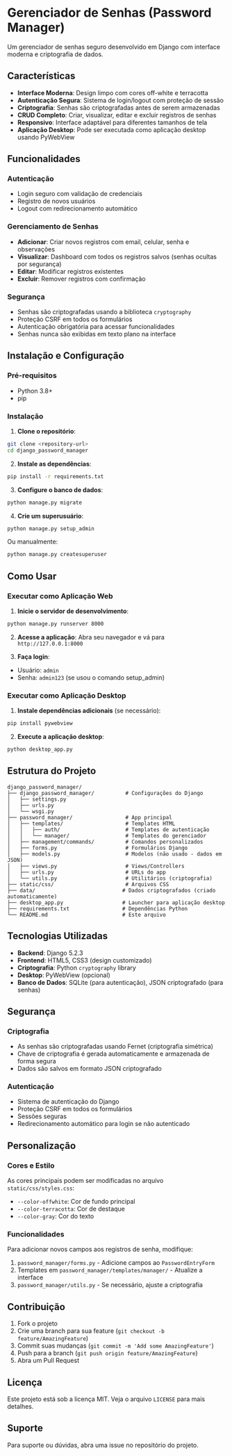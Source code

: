 # Gerenciador de Senhas (Password Manager)

Um gerenciador de senhas seguro desenvolvido em Django com interface moderna e criptografia de dados.

## Características

- **Interface Moderna**: Design limpo com cores off-white e terracotta
- **Autenticação Segura**: Sistema de login/logout com proteção de sessão
- **Criptografia**: Senhas são criptografadas antes de serem armazenadas
- **CRUD Completo**: Criar, visualizar, editar e excluir registros de senhas
- **Responsivo**: Interface adaptável para diferentes tamanhos de tela
- **Aplicação Desktop**: Pode ser executada como aplicação desktop usando PyWebView

## Funcionalidades

### Autenticação
- Login seguro com validação de credenciais
- Registro de novos usuários
- Logout com redirecionamento automático

### Gerenciamento de Senhas
- **Adicionar**: Criar novos registros com email, celular, senha e observações
- **Visualizar**: Dashboard com todos os registros salvos (senhas ocultas por segurança)
- **Editar**: Modificar registros existentes
- **Excluir**: Remover registros com confirmação

### Segurança
- Senhas são criptografadas usando a biblioteca `cryptography`
- Proteção CSRF em todos os formulários
- Autenticação obrigatória para acessar funcionalidades
- Senhas nunca são exibidas em texto plano na interface

## Instalação e Configuração

### Pré-requisitos
- Python 3.8+
- pip

### Instalação

1. **Clone o repositório**:
```bash
git clone <repository-url>
cd django_password_manager
```

2. **Instale as dependências**:
```bash
pip install -r requirements.txt
```

3. **Configure o banco de dados**:
```bash
python manage.py migrate
```

4. **Crie um superusuário**:
```bash
python manage.py setup_admin
```
Ou manualmente:
```bash
python manage.py createsuperuser
```

## Como Usar

### Executar como Aplicação Web

1. **Inicie o servidor de desenvolvimento**:
```bash
python manage.py runserver 8000
```

2. **Acesse a aplicação**:
Abra seu navegador e vá para `http://127.0.0.1:8000`

3. **Faça login**:
- Usuário: `admin`
- Senha: `admin123` (se usou o comando setup_admin)

### Executar como Aplicação Desktop

1. **Instale dependências adicionais** (se necessário):
```bash
pip install pywebview
```

2. **Execute a aplicação desktop**:
```bash
python desktop_app.py
```

## Estrutura do Projeto

```
django_password_manager/
├── django_password_manager/          # Configurações do Django
│   ├── settings.py
│   ├── urls.py
│   └── wsgi.py
├── password_manager/                 # App principal
│   ├── templates/                    # Templates HTML
│   │   ├── auth/                     # Templates de autenticação
│   │   └── manager/                  # Templates do gerenciador
│   ├── management/commands/          # Comandos personalizados
│   ├── forms.py                      # Formulários Django
│   ├── models.py                     # Modelos (não usado - dados em JSON)
│   ├── views.py                      # Views/Controllers
│   ├── urls.py                       # URLs do app
│   └── utils.py                      # Utilitários (criptografia)
├── static/css/                       # Arquivos CSS
├── data/                            # Dados criptografados (criado automaticamente)
├── desktop_app.py                   # Launcher para aplicação desktop
├── requirements.txt                 # Dependências Python
└── README.md                        # Este arquivo
```

## Tecnologias Utilizadas

- **Backend**: Django 5.2.3
- **Frontend**: HTML5, CSS3 (design customizado)
- **Criptografia**: Python `cryptography` library
- **Desktop**: PyWebView (opcional)
- **Banco de Dados**: SQLite (para autenticação), JSON criptografado (para senhas)

## Segurança

### Criptografia
- As senhas são criptografadas usando Fernet (criptografia simétrica)
- Chave de criptografia é gerada automaticamente e armazenada de forma segura
- Dados são salvos em formato JSON criptografado

### Autenticação
- Sistema de autenticação do Django
- Proteção CSRF em todos os formulários
- Sessões seguras
- Redirecionamento automático para login se não autenticado

## Personalização

### Cores e Estilo
As cores principais podem ser modificadas no arquivo `static/css/styles.css`:
- `--color-offwhite`: Cor de fundo principal
- `--color-terracotta`: Cor de destaque
- `--color-gray`: Cor do texto

### Funcionalidades
Para adicionar novos campos aos registros de senha, modifique:
1. `password_manager/forms.py` - Adicione campos ao `PasswordEntryForm`
2. Templates em `password_manager/templates/manager/` - Atualize a interface
3. `password_manager/utils.py` - Se necessário, ajuste a criptografia

## Contribuição

1. Fork o projeto
2. Crie uma branch para sua feature (`git checkout -b feature/AmazingFeature`)
3. Commit suas mudanças (`git commit -m 'Add some AmazingFeature'`)
4. Push para a branch (`git push origin feature/AmazingFeature`)
5. Abra um Pull Request

## Licença

Este projeto está sob a licença MIT. Veja o arquivo `LICENSE` para mais detalhes.

## Suporte

Para suporte ou dúvidas, abra uma issue no repositório do projeto.
